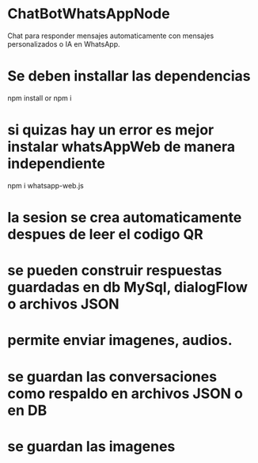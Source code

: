 # ChatBotWhatsAppNode
Chat para responder mensajes automaticamente con mensajes personalizados o IA en WhatsApp.
# Se deben installar las dependencias 
npm install or npm i
# si quizas hay un error es mejor instalar whatsAppWeb de manera independiente 
npm i whatsapp-web.js
# la sesion se crea automaticamente despues de leer el codigo QR
# se pueden construir respuestas guardadas en db MySql, dialogFlow o archivos JSON
# permite enviar imagenes, audios.
# se guardan las conversaciones como respaldo en archivos JSON o en DB
# se guardan las imagenes
 